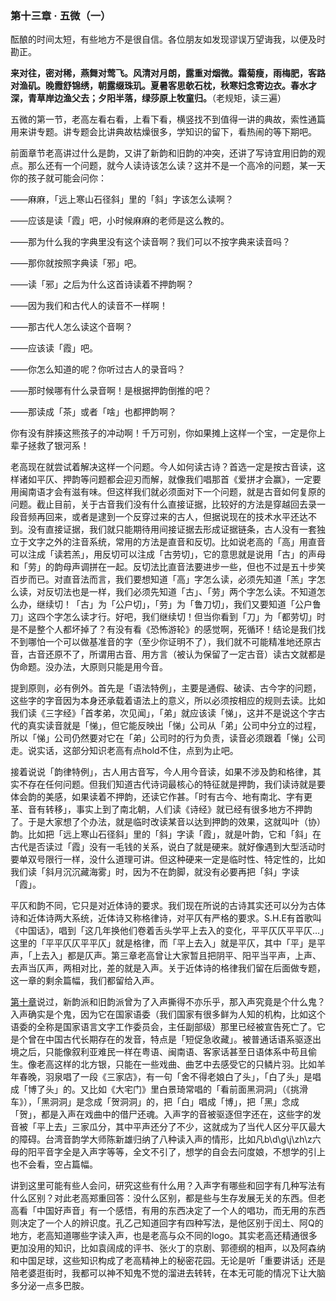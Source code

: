 ### 第十三章 · 五微（一）
酝酿的时间太短，有些地方不是很自信。各位朋友如发现谬误万望诲我，以便及时勘正。

**来对往，密对稀，燕舞对莺飞。风清对月朗，露重对烟微。霜菊瘦，雨梅肥，客路对渔矶。晚霞舒锦绣，朝露缀珠玑。夏暑客思欹石枕，秋寒妇念寄边衣。春水才深，青草岸边渔父去；夕阳半落，绿莎原上牧童归。**（老规矩，读三遍）

五微的第一节，老高左看右看，上看下看，横竖找不到值得一讲的典故，索性通篇用来讲专题。讲专题会比讲典故枯燥很多，学知识的留下，看热闹的等下期吧。

前面章节老高讲过什么是韵，又讲了新韵和旧韵的冲突，还讲了写诗宜用旧韵的观点。那么还有一个问题，就今人读诗该怎么读？这并不是一个高冷的问题，某一天你的孩子就可能会问你：

——麻麻，「远上寒山石径斜」里的「斜」字该怎么读啊？

——应该是读「霞」吧，小时候麻麻的老师是这么教的。

——那为什么我的字典里没有这个读音啊？我们可以不按字典来读音吗？

——那你就按照字典读「邪」吧。

——读「邪」之后为什么这首诗读着不押韵啊？

——因为我们和古代人的读音不一样啊！

——那古代人怎么读这个音啊？

——应该读「霞」吧。

——你怎么知道的呢？你听过古人的录音吗？

——那时候哪有什么录音啊！是根据押韵倒推的吧？

——那读成「茶」或者「啥」也都押韵啊？

你有没有胖揍这熊孩子的冲动啊！千万可别，你如果摊上这样一个宝，一定是你上辈子拯救了银河系！

老高现在就尝试着解决这样一个问题。今人如何读古诗？首选一定是按古音读，这样诸如平仄、押韵等问题都会迎刃而解，就像我们唱那首《爱拼才会赢》，一定要用闽南语才会有滋有味。但这样我们就必须面对下一个问题，就是古音如何复原的问题。截止目前，关于古音我们没有什么直接证据，比较好的方法是穿越回去录一段音频再回来，或者是逮到一个反穿过来的古人，但据说现在的技术水平还达不到。没有直接证据，我们就只能期待用间接证据去形成证据链条，古人没有一套独立于文字之外的注音系统，常用的方法是直音和反切。比如说老高的「高」用直音可以注成「读若羔」，用反切可以注成「古劳切」，它的意思就是说用「古」的声母和「劳」的韵母声调拼在一起。反切法比直音法要进步一些，但也不过是五十步笑百步而已。对直音法而言，我们要想知道「高」字怎么读，必须先知道「羔」字怎么读，对反切法也是一样，我们必须先知道「古」、「劳」两个字怎么读。不知道怎么办，继续切！「古」为「公户切」，「劳」为「鲁刀切」，我们又要知道「公户鲁刀」这四个字怎么读才行。好吧，我们继续切！但当你看到「刀」为「都劳切」时是不是整个人都坏掉了？有没有看《恐怖游轮》的感觉啊，死循环！结论是我们找不到哪怕一个可以做基准音的字（至少你证明不了），我们就不可能精准地还原古音，古音还原不了，所谓用古音、用方言（被认为保留了一定古音）读古文就都是伪命题。没办法，大原则只能是用今音。

提到原则，必有例外。首先是「语法特例」，主要是通假、破读、古今字的问题，这些字的字音因为本身还承载着语法上的意义，所以必须按相应的规则去读。比如我们读《三字经》「首孝弟，次见闻」，「弟」就应该读「悌」，这并不是说这个字古代的真实读音就是「悌」，但它能反映出「悌」公司从「弟」公司中分立的过程，所以「悌」公司仍然要对它在「弟」公司时的行为负责，读音必须跟着「悌」公司走。说实话，这部分知识老高有点hold不住，点到为止吧。

接着说说「韵律特例」，古人用古音写，今人用今音读，如果不涉及韵和格律，其实不存在任何问题。但我们知道古代诗词最核心的特征就是押韵，我们读诗就是要体会韵的美感，如果读着不押韵，还读它作甚。「时有古今、地有南北、字有更革、音有转移」，事实上到了南北朝，人们读《诗经》就已经有很多地方不押韵了。于是大家想了个办法，就是临时改读某音以达到押韵的效果，这就叫叶（协）韵。比如把「远上寒山石径斜」里的「斜」字读「霞」，就是叶韵，它和「斜」在古代是否读过「霞」没有一毛钱的关系，说白了就是硬来。就好像遇到大型活动时要单双号限行一样，没什么道理可讲。但这种硬来一定是临时性、特定性的，比如我们读「斜月沉沉藏海雾」时，因为不在韵脚，就没有必要再把「斜」字读「霞」。

平仄和韵不同，它只是对近体诗的要求。我们现在所说的古诗其实还可以分为古体诗和近体诗两大系统，近体诗又称格律诗，对平仄有严格的要求。S.H.E有首歌叫《中国话》，唱到「这几年换他们卷着舌头学平上去入的变化，平平仄仄平平仄…」这里的「平平仄仄平平仄」就是格律，而「平上去入」就是平仄，其中「平」是平声，「上去入」都是仄声。第三章老高曾让大家暂且把阴平、阳平当平声，上声、去声当仄声，两相对比，差的就是入声。关于近体诗的格律我们留在后面做专题，这一章的剩余篇幅，我们都留给入声。

[第十章](10th.md)说过，新韵派和旧韵派曾为了入声撕得不亦乐乎，那入声究竟是个什么鬼？入声确实是个鬼，因为它在国家语委（我们国家有很多鲜为人知的机构，比如这个语委的全称是国家语言文字工作委员会，主任副部级）那里已经被宣告死亡了。它是个曾在中国古代长期存在的发音，特点是「短促急收藏」。被普通话语系驱逐出境之后，只能像叙利亚难民一样在粤语、闽南语、客家话甚至日语体系中苟且偷生。像老高这样的北方银，只能在一些戏曲、曲艺中去感受它的只鳞片羽。比如羊年春晚，羽泉唱了一段《三家店》，有一句「舍不得老娘白了头」，「白了头」是唱成「博了头」的。又比如《大宅门》里白景琦常唱的「看前面黑洞洞」（《挑滑车》），「黑洞洞」是念成「贺洞洞」的，把「白」唱成「博」，把「黑」念成「贺」，都是入声在戏曲中的借尸还魂。入声字的音被驱逐但字还在，这些字的发音被「平上去」三家瓜分，其中平声还分了不少，这就成为了当代人区分平仄最大的障碍。台湾音韵学大师陈新雄归纳了八种读入声的情形，比如凡b\d\g\j\zh\z六母的阳平音字全是入声字等等，全文不引了，想学的自会去问度娘，不想学的引上也不会看，空占篇幅。

讲到这里可能有些人会问，研究这些有什么用？入声字有哪些和回字有几种写法有什么区别？对此老高郑重回答：没什么区别，都是些与生存发展无关的东西。但老高看「中国好声音」有一个感悟，有用的东西决定了一个人的唱功，而无用的东西则决定了一个人的辨识度。孔乙己知道回字有四种写法，是他区别于闰土、阿Q的地方，老高知道哪些字读入声，也是老高与众不同的logo。其实老高还精通很多更加没用的知识，比如袁阔成的评书、张火丁的京剧、郭德纲的相声，以及阿森纳和中国足球，这些知识构成了老高精神上的秘密花园。无论是听「重要讲话」还是陪老婆逛街时，我都可以神不知鬼不觉的溜进去转转，在本无可能的情况下让大脑多分泌一点多巴胺。

